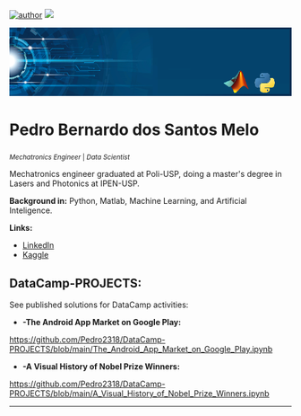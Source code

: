 [![author](https://img.shields.io/badge/author-Pedro2318-red.svg)](https://www.linkedin.com/in/pedro-bernardo-dos-santos-melo-568673261) [![](https://img.shields.io/badge/python-3.7+-blue.svg)](https://www.python.org/downloads/release/python-365/)

<p align="center">
  <img src="banner.png" >
</p>

# Pedro Bernardo dos Santos Melo
<sub>*Mechatronics Engineer* | *Data Scientist*</sub>

Mechatronics engineer graduated at Poli-USP, doing a master's degree in Lasers and Photonics at IPEN-USP.

**Background in:** Python, Matlab, Machine Learning, and Artificial Inteligence.

**Links:**
* [LinkedIn](https://www.linkedin.com/in/pedro-bernardo-dos-santos-melo-568673261)
* [Kaggle](https://www.kaggle.com/pedrobernardo)


## DataCamp-PROJECTS:
See published solutions for DataCamp activities:

* **-The Android App Market on Google Play:** 

https://github.com/Pedro2318/DataCamp-PROJECTS/blob/main/The_Android_App_Market_on_Google_Play.ipynb

* **-A Visual History of Nobel Prize Winners:** 

https://github.com/Pedro2318/DataCamp-PROJECTS/blob/main/A_Visual_History_of_Nobel_Prize_Winners.ipynb

---



